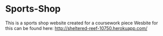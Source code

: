 # Sports-Shop
This is a sports shop website created for a coursework piece
Wesbite for this can be found here: http://sheltered-reef-10750.herokuapp.com/
